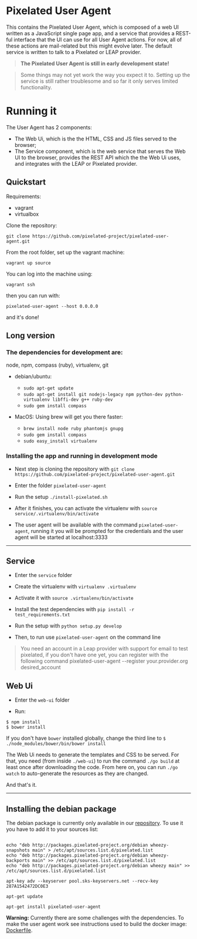 Pixelated User Agent
====================

This contains the Pixelated User Agent, which is composed of a web UI written as a JavaScript single page app, and a service that provides a REST-ful interface that the UI can use for all User Agent actions. For now, all of these actions are mail-related but this might evolve later. The default service is written to talk to a Pixelated or LEAP provider.

>**The Pixelated User Agent is still in early development state!**

>Some things may not yet work the way you expect it to.
>Setting up the service is still rather troublesome and so far it only serves limited functionality.


# Running it
The User Agent has 2 components:
* The Web Ui, which is the the HTML, CSS and JS files served to the browser;
* The Service component, which is the web service that serves the Web UI to the browser, provides the REST API which the the Web Ui uses, and integrates with the LEAP or Pixelated provider.

## Quickstart

Requirements:

  * vagrant
  * virtualbox

Clone the repository:

    git clone https://github.com/pixelated-project/pixelated-user-agent.git

From the root folder, set up the vagrant machine: 

    vagrant up source
    
You can log into the machine using:

    vagrant ssh

then you can run with:

    pixelated-user-agent --host 0.0.0.0

and it's done!

## Long version

### The dependencies for development are:
node, npm, compass (ruby), virtualenv, git

* debian/ubuntu:
    * `sudo apt-get update`
    * `sudo apt-get install git nodejs-legacy npm python-dev python-virtualenv libffi-dev g++ ruby-dev`
    * `sudo gem install compass`

* MacOS:
    Using brew will get you there faster:
    * `brew install node ruby phantomjs gnupg`
    * `sudo gem install compass`
    * `sudo easy_install virtualenv`

### Installing the app and running in development mode

* Next step is cloning the repository with `git clone https://github.com/pixelated-project/pixelated-user-agent.git`

* Enter the folder `pixelated-user-agent`

* Run the setup `./install-pixelated.sh`

* After it finishes, you can activate the virtualenv with `source service/.virtualenv/bin/activate`

* The user agent will be available with the command `pixelated-user-agent`, running it you will be prompted for the credentials and the user agent will be started at localhost:3333

---

## Service

* Enter the `service` folder

* Create the virtualenv with `virtualenv .virtualenv` 

* Activate it with `source .virtualenv/bin/activate`

* Install the test dependencies with `pip install -r test_requirements.txt` 

* Run the setup with `python setup.py develop`

* Then, to run use `pixelated-user-agent` on the command line

> You need an account in a Leap provider with support for email to test pixelated,
> if you don't have one yet, you can register with the following command
pixelated-user-agent --register your.provider.org desired_account

## Web Ui

* Enter the `web-ui` folder

* Run:
```
$ npm install
$ bower install
```

If you don't have `bower` installed globally, change the third line to `$ ./node_modules/bower/bin/bower install`

The Web Ui needs to generate the templates and CSS to be served. For that, you need (from inside `./web-ui`) to run the command `./go build` at least once after downloading the code. From here on, you can run `./go watch` to auto-generate the resources as they are changed.


And that's it.

---

## Installing the debian package

The debian package is currently only available in our [repository](http://packages.pixelated-project.org/debian/). To use it you have to add it to your sources list:

```shell

echo "deb http://packages.pixelated-project.org/debian wheezy-snapshots main" > /etc/apt/sources.list.d/pixelated.list
echo "deb http://packages.pixelated-project.org/debian wheezy-backports main" >> /etc/apt/sources.list.d/pixelated.list
echo "deb http://packages.pixelated-project.org/debian wheezy main" >> /etc/apt/sources.list.d/pixelated.list

apt-key adv --keyserver pool.sks-keyservers.net --recv-key 287A1542472DC0E3

apt-get update

apt-get install pixelated-user-agent
```

**Warning:** Currently there are some challenges with the dependencies. To make the user agent work see instructions used to build the docker image: [Dockerfile](provisioning/Dockerfile).

